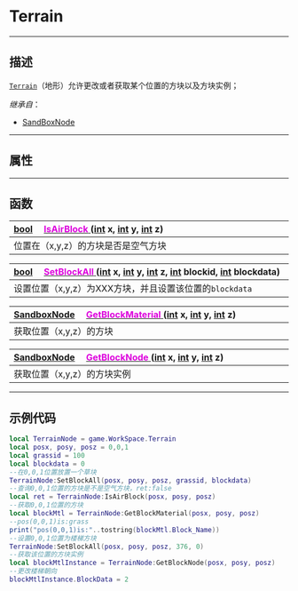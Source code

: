 # Terrain
------------------------------------------------------------------------------------------
## 描述

[`Terrain`](/Api/Class/Build/TerrainNode.md)（地形）允许更改或者获取某个位置的方块以及方块实例；

*继承自*：
* [SandBoxNode](/Api/Class/NoType/SandBoxNode.md)

------------------------------------------------------------------------------------------
## 属性

------------------------------------------------------------------------------------------
## 函数

|<div style="width:1000px">[bool](/Api/DataType/Bool.md) &emsp;[<font color="dd00dd">IsAirBlock</font> ](/Api/Class/Build/TerrainNode_F/IsAirBlock.md) ([int](/Api/DataType/Int.md) x, [int](/Api/DataType/Int.md) y, [int](/Api/DataType/Int.md) z)</div>|
|:---|
|位置在（x,y,z）的方块是否是空气方块|

|<div style="width:1000px">[bool](/Api/DataType/Bool.md) &emsp;[<font color="dd00dd">SetBlockAll</font> ](/Api/Class/Build/TerrainNode_F/SetBlockAll.md) ([int](/Api/DataType/Int.md) x, [int](/Api/DataType/Int.md) y, [int](/Api/DataType/Int.md) z, [int](/Api/DataType/Int.md) blockid, [int](/Api/DataType/Int.md) blockdata)</div>|
|:---|
|设置位置（x,y,z）为XXX方块，并且设置该位置的`blockdata`|

|<div style="width:1000px">[SandboxNode](/Api/Class/NoType/SandboxNode.md) &emsp;[<font color="dd00dd">GetBlockMaterial</font> ](/Api/Class/Build/TerrainNode_F/GetBlockMaterial.md) ([int](/Api/DataType/Int.md) x, [int](/Api/DataType/Int.md) y, [int](/Api/DataType/Int.md) z)</div>|
|:---|
|获取位置（x,y,z）的方块|

|<div style="width:1000px">[SandboxNode](/Api/Class/NoType/SandboxNode.md) &emsp;[<font color="dd00dd">GetBlockNode</font> ](/Api/Class/Build/TerrainNode_F/GetBlockNode.md) ([int](/Api/DataType/Int.md) x, [int](/Api/DataType/Int.md) y, [int](/Api/DataType/Int.md) z)</div>|
|:---|
|获取位置（x,y,z）的方块实例|

------------------------------------------------------------------------------------------
## 示例代码

```lua
local TerrainNode = game.WorkSpace.Terrain
local posx, posy, posz = 0,0,1
local grassid = 100
local blockdata = 0
--在0,0,1位置放置一个草块
TerrainNode:SetBlockAll(posx, posy, posz, grassid, blockdata)
--查询0,0,1位置的方块是不是空气方块，ret:false
local ret = TerrainNode:IsAirBlock(posx, posy, posz)
--获取0,0,1位置的方块
local blockMtl = TerrainNode:GetBlockMaterial(posx, posy, posz)
--pos(0,0,1)is:grass
print("pos(0,0,1)is:"..tostring(blockMtl.Block_Name))
--设置0,0,1位置为楼梯方块
TerrainNode:SetBlockAll(posx, posy, posz, 376, 0)
--获取该位置的方块实例
local blockMtlInstance = TerrainNode:GetBlockNode(posx, posy, posz)
--更改楼梯朝向
blockMtlInstance.BlockData = 2
```